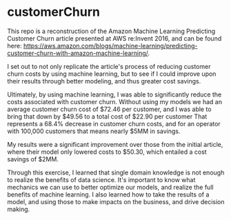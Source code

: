 # customerChurn
This repo is a reconstruction of the Amazon Machine Learning Predicting Customer Churn article presented at AWS re:Invent 2016, and can be found here: https://aws.amazon.com/blogs/machine-learning/predicting-customer-churn-with-amazon-machine-learning/.

I set out to not only replicate the article's process of reducing customer churn costs by using machine learning, but to see if I could improve upon their results through better modeling, and thus greater cost savings.

Ultimately, by using machine learning, I was able to significantly reduce the costs associated with customer churn. Without using my models we had an average customer churn cost of $72.46 per customer, and I was able to bring that down by $49.56 to a total cost of $22.90 per customer That represents a 68.4% decrease in customer churn costs, and for an operator with 100,000 customers that means nearly $5MM in savings.

My results were a significant improvement over those from the initial article, where their model only lowered costs to $50.30, which entailed a cost savings of $2MM.

Through this exercise, I learned that single domain knowledge is not enough to realize the benefits of data science. It's important to know what mechanics we can use to better optimize our models, and realize the full benefits of machine learning. I also learned how to take the results of a model, and using those to make impacts on the business, and drive decision making.
